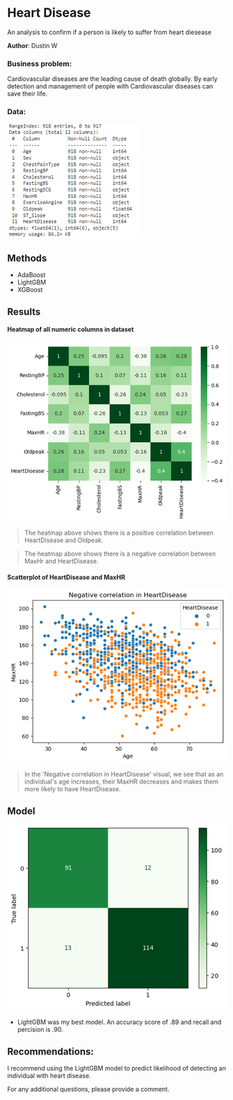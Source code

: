 # Heart Disease
An analysis to confirm if a person is likely to suffer from heart diesease

**Author**: Dustin W

### Business problem:

Cardiovascular diseases are the leading cause of death globally. By early detection and management of people with Cardiovascular diseases can save their life.


### Data:
![sample image](heartd_1.png)


## Methods
- AdaBoost
- LightGBM
- XGBoost

## Results




#### Heatmap of all numeric columns in dataset
![sample image](heartd_2.png)

> The heatmap above shows there is a positive correlation between HeartDisease and Oldpeak.

> The heatmap above shows there is a negative correlation between MaxHr and HeartDisease.

#### Scatterplot of HeartDisease and MaxHR
![sample image](heartd_3.png)

> In the 'Negative correlation in HeartDisease' visual, we see that as an individual's age increases, their MaxHR decreases and makes them more likely to have HeartDisease.

## Model
![sample image](heartd_4.png)

- LightGBM was my best model. An accuracy score of .89 and recall and percision is .90.
 


## Recommendations:

I recommend using the LightGBM model to predict likelihood of detecting an individual with heart disease.



For any additional questions, please provide a comment.
